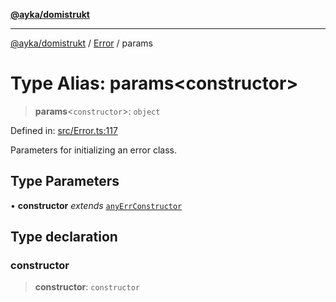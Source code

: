 [**@ayka/domistrukt**](../../../README.md)

***

[@ayka/domistrukt](../../../globals.md) / [Error](../README.md) / params

# Type Alias: params\<constructor\>

> **params**\<`constructor`\>: `object`

Defined in: [src/Error.ts:117](https://github.com/AndreyMork/domistrukt/blob/8b5cf3c2b6165986c4aa42ad9bdd7f6c43c22c84/src/Error.ts#L117)

Parameters for initializing an error class.

## Type Parameters

• **constructor** *extends* [`anyErrConstructor`](anyErrConstructor.md)

## Type declaration

### constructor

> **constructor**: `constructor`
